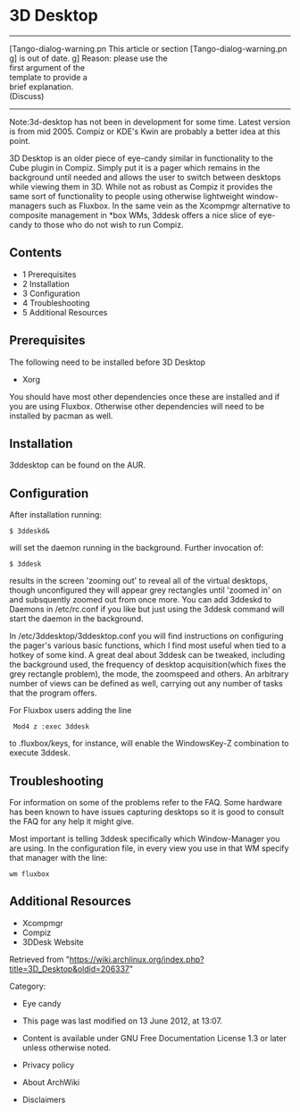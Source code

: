 3D Desktop
==========

  ------------------------ ------------------------ ------------------------
  [Tango-dialog-warning.pn This article or section  [Tango-dialog-warning.pn
  g]                       is out of date.          g]
                           Reason: please use the   
                           first argument of the    
                           template to provide a    
                           brief explanation.       
                           (Discuss)                
  ------------------------ ------------------------ ------------------------

Note:3d-desktop has not been in development for some time. Latest
version is from mid 2005. Compiz or KDE's Kwin are probably a better
idea at this point.

3D Desktop is an older piece of eye-candy similar in functionality to
the Cube plugin in Compiz. Simply put it is a pager which remains in the
background until needed and allows the user to switch between desktops
while viewing them in 3D. While not as robust as Compiz it provides the
same sort of functionality to people using otherwise lightweight
window-managers such as Fluxbox. In the same vein as the Xcompmgr
alternative to composite management in *box WMs, 3ddesk offers a nice
slice of eye-candy to those who do not wish to run Compiz.

Contents
--------

-   1 Prerequisites
-   2 Installation
-   3 Configuration
-   4 Troubleshooting
-   5 Additional Resources

Prerequisites
-------------

The following need to be installed before 3D Desktop

-   Xorg

You should have most other dependencies once these are installed and if
you are using Fluxbox. Otherwise other dependencies will need to be
installed by pacman as well.

Installation
------------

3ddesktop can be found on the AUR.

Configuration
-------------

After installation running:

    $ 3ddeskd&

will set the daemon running in the background. Further invocation of:

    $ 3ddesk

results in the screen 'zooming out' to reveal all of the virtual
desktops, though unconfigured they will appear grey rectangles until
'zoomed in' on and subsquently zoomed out from once more. You can add
3ddeskd to Daemons in /etc/rc.conf if you like but just using the 3ddesk
command will start the daemon in the background.

In /etc/3ddesktop/3ddesktop.conf you will find instructions on
configuring the pager's various basic functions, which I find most
useful when tied to a hotkey of some kind. A great deal about 3ddesk can
be tweaked, including the background used, the frequency of desktop
acquisition(which fixes the grey rectangle problem), the mode, the
zoomspeed and others. An arbitrary number of views can be defined as
well, carrying out any number of tasks that the program offers.

For Fluxbox users adding the line

     Mod4 z :exec 3ddesk

to .fluxbox/keys, for instance, will enable the WindowsKey-Z combination
to execute 3ddesk.

Troubleshooting
---------------

For information on some of the problems refer to the FAQ. Some hardware
has been known to have issues capturing desktops so it is good to
consult the FAQ for any help it might give.

Most important is telling 3ddesk specifically which Window-Manager you
are using. In the configuration file, in every view you use in that WM
specify that manager with the line:

    wm fluxbox

Additional Resources
--------------------

-   Xcompmgr
-   Compiz
-   3DDesk Website

Retrieved from
"https://wiki.archlinux.org/index.php?title=3D_Desktop&oldid=206337"

Category:

-   Eye candy

-   This page was last modified on 13 June 2012, at 13:07.
-   Content is available under GNU Free Documentation License 1.3 or
    later unless otherwise noted.
-   Privacy policy
-   About ArchWiki
-   Disclaimers
